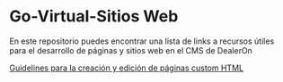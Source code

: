 # Go-Virtual-Sitios Web

En este repositorio puedes encontrar una lista de links a recursos útiles para el desarrollo de páginas y sitios web en el CMS de DealerOn

[Guidelines para la creación y edición de páginas custom HTML]([https://pages.github.com/](https://github.com/evacruz-gv/Go-VIrtual-Guidelines/wiki/Go-Virtual-Guidelines-para-creaci%C3%B3n-de-p%C3%A1ginas-Custom-HTML-en-DealerOn))



